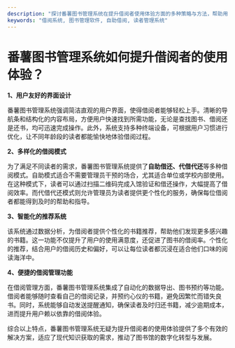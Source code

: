 ```yaml
---
description: "探讨番薯图书管理系统在提升借阅者使用体验方面的多种策略与方法，帮助用户更好地理解其功能和优势。"
keywords: "借阅系统, 图书管理软件, 自助借阅, 读者管理系统"
---
```

# 番薯图书管理系统如何提升借阅者的使用体验？

**1、用户友好的界面设计**

番薯图书管理系统强调简洁直观的用户界面，使得借阅者能够轻松上手。清晰的导航条和结构化的内容布局，方便用户快速找到所需功能，无论是查找图书、借阅还是还书，均可迅速完成操作。此外，系统支持多种终端设备，可根据用户习惯进行优化，让不同年龄段的读者都能愉快地体验借阅过程。

**2、多样化的借阅模式**

为了满足不同读者的需求，番薯图书管理系统提供了**自助借还、代借代还**等多种借阅模式。自助模式适合不需要管理员干预的场合，尤其适合单位或学校内部使用。在这种模式下，读者可以通过扫描二维码完成入馆验证和借还操作，大幅提高了借阅效率。而代借代还模式则允许管理员为读者提供更个性化的服务，确保每位借阅者都能得到及时的帮助和指导。

**3、智能化的推荐系统**

该系统通过数据分析，为借阅者提供个性化的书籍推荐，帮助他们发现更多感兴趣的书籍。这一功能不仅提升了用户的使用满意度，还促进了图书的借阅率。个性化的推荐，结合用户的借阅历史和偏好，可以让每位读者都沉浸在适合他们口味的阅读海洋中。

**4、便捷的借阅管理功能**

在借阅管理方面，番薯图书管理系统集成了自动化的数据导出、图书预约等功能。借阅者能够随时查看自己的借阅记录，并预约心仪的书籍，避免因繁忙而错失良书。同时，系统能够自动发送提醒通知，确保读者及时归还书籍，减少逾期成本，进而提升用户赖以依靠的借阅体验。

综合以上特点，番薯图书管理系统无疑为提升借阅者的使用体验提供了多个有效的解决方案，适应了现代知识获取的需求，推动了图书馆的数字化转型与发展。
